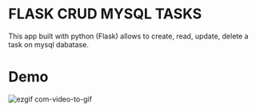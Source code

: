 # FLASK CRUD MYSQL TASKS
This app built with python (Flask) allows to create, read, update, delete a task on mysql dabatase.
# Demo
![ezgif com-video-to-gif](https://user-images.githubusercontent.com/29106855/66710789-af881180-ed44-11e9-987e-814076070bdd.gif)
